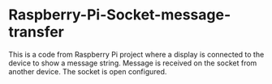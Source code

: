 # Raspberry-Pi-Socket-message-transfer
This is a code from Raspberry Pi project where a display is connected to the device to show a message string. Message is received on the socket from another device. The socket is open configured. 
